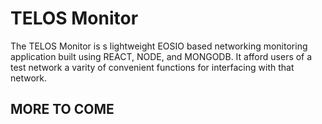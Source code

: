 # TELOS Monitor

The TELOS Monitor is s lightweight EOSIO based networking monitoring application built using REACT, NODE, and MONGODB. It afford users of a test network a varity of convenient functions for interfacing with that network.

## MORE TO COME
